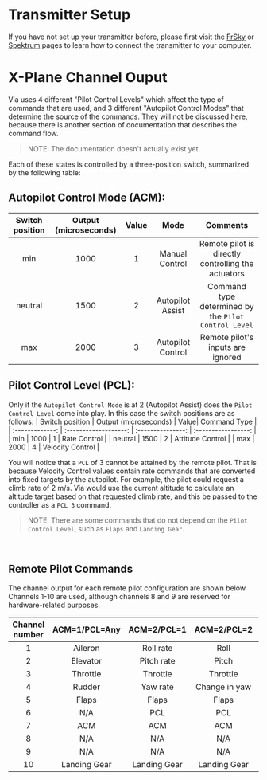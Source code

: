 # Transmitter Setup

If you have not set up your transmitter before, please first visit the [FrSky](frsky.md) or [Spektrum](spektrum.md) pages to learn how to connect the transmitter to your computer.

# X-Plane Channel Ouput
Via uses 4 different "Pilot Control Levels" which affect the type of commands that are used, and 3 different "Autopilot Control Modes" that determine the source of the commands. They will not be discussed here, because there is another section of documentation that describes the command flow.<br>
> NOTE: The documentation doesn't actually exist yet.

Each of these states is controlled by a three-position switch, summarized by the following table:

## Autopilot Control Mode (ACM): 
| Switch position | Output (microseconds) | Value|       Mode        |                                           Comments                                           |
| :-------------: | :-------------------: | :---------------: | :---------------: | :------------------------------------------------------------------------------------------: |
|       min       |         1000          |         1         |  Manual Control   |                      Remote pilot is directly controlling the actuators                      |
|     neutral     |         1500          |         2         | Autopilot Assist  | Command type determined by the `Pilot Control Level`  |
|       max       |         2000          |         3         | Autopilot Control | Remote pilot's inputs are ignored|

## Pilot Control Level (PCL):
Only if the `Autopilot Control Mode` is at 2 (Autopilot Assist) does the `Pilot Control Level` come into play. In this case the switch positions are as follows:
| Switch position | Output (microseconds) | Value| Command Type |
| :-------------: | :-------------------: | :---------------: | :-----------------: |
|       min       |         1000          |         1         |    Rate Control     |
|     neutral     |         1500          |         2         |  Attitude Control   |
|       max       |         2000          |         4         |  Velocity Control   |

You will notice that a `PCL` of 3 cannot be attained by the remote pilot. That is because Velocity Control values contain rate commands that are converted into fixed targets by the autopilot. For example, the pilot could request a climb rate of 2 m/s. Via would use the current altitude to calculate an altitude target based on that requested climb rate, and this be passed to the controller as a `PCL 3` command.

> NOTE: There are some commands that do not depend on the `Pilot Control Level`, such as `Flaps` and `Landing Gear`.

<br>

## Remote Pilot Commands
The channel output for each remote pilot configuration are shown below. Channels 1-10 are used, although channels 8 and 9 are reserved for hardware-related purposes.


| Channel number | ACM=1/PCL=Any | ACM=2/PCL=1  |  ACM=2/PCL=2  |  ACM=2/PCL=4  |
| :------------: | :-----------: | :----------: | :-----------: | :-----------: |
|       1        |    Aileron    |  Roll rate   |     Roll      |  Course rate  |
|       2        |   Elevator    |  Pitch rate  |     Pitch     | Altitude rate |
|       3        |   Throttle    |   Throttle   |   Throttle    |     Speed     |
|       4        |    Rudder     |   Yaw rate   | Change in yaw |   Sideslip    |
|       5        |     Flaps     |    Flaps     |     Flaps     |     Flaps     |
|       6        |      N/A      |     PCL      |      PCL      |      PCL      |
|       7        |      ACM      |     ACM      |      ACM      |      ACM      |
|       8        |      N/A      |     N/A      |      N/A      |      N/A      |
|       9        |      N/A      |     N/A      |      N/A      |      N/A      |
|       10       | Landing Gear  | Landing Gear | Landing Gear  | Landing Gear  |